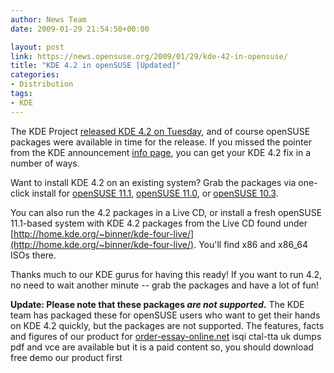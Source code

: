 ```yaml
---
author: News Team
date: 2009-01-29 21:54:50+00:00

layout: post
link: https://news.opensuse.org/2009/01/29/kde-42-in-opensuse/
title: "KDE 4.2 in openSUSE [Updated]"
categories:
- Distribution
tags:
- KDE
---
```

The KDE Project [released KDE 4.2 on Tuesday](http://kde.org/announcements/4.2/index.php), and of course openSUSE packages were available in time for the release. If you missed the pointer from the KDE announcement [info page](http://kde.org/info/4.2.0.php), you can get your KDE 4.2 fix in a number of ways.

Want to install KDE 4.2 on an existing system? Grab the packages via one-click install for [openSUSE 11.1](http://download.opensuse.org/repositories/KDE:/KDE4:/Factory:/Desktop/openSUSE_11.1/KDE4-BASIS.ymp), [openSUSE 11.0](http://download.opensuse.org/repositories/KDE:/KDE4:/Factory:/Desktop/openSUSE_11.0/KDE4-BASIS.ymp), or [openSUSE 10.3](http://download.opensuse.org/repositories/KDE:/KDE4:/Factory:/Desktop/openSUSE_10.3/KDE4-BASIS.ymp).

You can also run the 4.2 packages in a Live CD, or install a fresh openSUSE 11.1-based system with KDE 4.2 packages from the Live CD found under [http://home.kde.org/~binner/kde-four-live/](http://home.kde.org/~binner/kde-four-live/). You'll find x86 and x86_64 ISOs there.

Thanks much to our KDE gurus for having this ready! If you want to run 4.2, no need to wait another minute -- grab the packages and have a lot of fun!

**Update: Please note that these packages _are not supported_.** The KDE team has packaged these for openSUSE users who want to get their hands on KDE 4.2 quickly, but the packages are not supported. The features, facts and figures of our product for [order-essay-online.net](https://order-essay-online.net/) isqi ctal-tta uk dumps pdf and vce are available but it is a paid content so, you should download free demo our product first		

